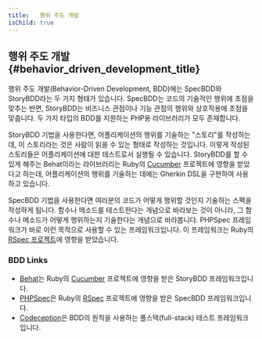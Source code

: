 ```yaml
---
title:   행위 주도 개발 
isChild: true
---
```


## 행위 주도 개발 {#behavior_driven_development_title}

행위 주도 개발(Behavior-Driven Development, BDD)에는 SpecBDD와 StoryBDD라는 두 가지 형태가 있습니다. SpecBDD는 코드의 기술적인 행위에 초점을 맞추는 반면, StoryBDD는 비즈니스 관점이나 기능 관점의 행위와 상호작용에 초점을 맞춥니다. 두 가지 타입의 BDD를 지원하는 PHP용 라이브러리가 모두 존재합니다.

StoryBDD 기법을 사용한다면, 어플리케이션의 행위를 기술하는 "스토리"를 작성하는데, 이 스토리라는 것은 사람이 읽을 수 있는 형태로 작성하는 것입니다. 이렇게 작성된 스토리들은 어플리케이션에 대한 테스트로서 실행될 수 있습니다. StoryBDD를 할 수 있게 해주는 Behat이라는 라이브러리는 Ruby의 [Cucumber](http://cukes.info/) 프로젝트에 영향을 받았다고 하는데, 어플리케이션의 행위를 기술하는 데에는 Gherkin DSL을 구현하여 사용하고 있습니다.

SpecBDD 기법을 사용한다면 여러분의 코드가 어떻게 행위할 것인지 기술하는 스펙을 작성하게 됩니다. 함수나 메소드를 테스트한다는 개념으로 바라보는 것이 아니라, 그 함수나 메소드가 어떻게 행위하는지 기술한다는 개념으로 바라봅니다. PHPSpec 프레임워크가 바로 이런 목적으로 사용할 수 있는 프레임워크입니다. 이 프레임워크는 Ruby의 [RSpec 프로젝트](http://rspec.info/)에 영향을 받았습니다.

### BDD Links    

* [Behat](http://behat.org/)는 Ruby의 [Cucumber](http://cukes.info/) 프로젝트에 영향을 받은 StoryBDD 프레임워크입니다.
* [PHPSpec](http://www.phpspec.net/)은 Ruby의 [RSpec](http://rspec.info/) 프로젝트에 영향을 받은 SpecBDD 프레임워크입니다.
* [Codeception](http://www.codeception.com)은 BDD의 원칙을 사용하는 풀스택(full-stack) 테스트 프레임워크입니다.

